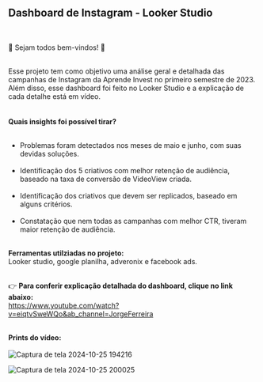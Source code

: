## Dashboard de Instagram - Looker Studio ## 
<br/>

:high_brightness: Sejam todos bem-vindos! :high_brightness:<br/><br/>

Esse projeto tem como objetivo uma análise geral e detalhada das campanhas de Instagram da Aprende Invest no primeiro semestre de 2023.
Além disso, esse dashboard foi feito no Looker Studio e a explicação de cada detalhe está em vídeo.  
<br/>
<br/>
__Quais insights foi possível tirar?__ <br/><br/>
- Problemas foram detectados nos meses de maio e junho, com suas devidas soluções. <br/><br/>
- Identificação dos 5 criativos com melhor retenção de audiência, baseado na taxa de conversão de VideoView criada.  <br/><br/>
- Identificação dos criativos que devem ser replicados, baseado em alguns critérios.  <br/><br/>
- Constatação que nem todas as campanhas com melhor CTR, tiveram maior retenção de audiência. <br/><br/>

__Ferramentas  utilziadas no projeto:__ &nbsp; <br/>
Looker studio, google planilha, adveronix e  facebook ads. <br/><br/>

:point_right: __Para conferir explicação detalhada do dashboard, clique no link abaixo:__ <br/> 
 https://www.youtube.com/watch?v=eiqtvSweWQo&ab_channel=JorgeFerreira <br/><br/>

__Prints do vídeo:__ <br/><br/> 
![Captura de tela 2024-10-25 194216](https://github.com/user-attachments/assets/db886d69-23f8-440c-8bdf-a7fbd94d64fc)

![Captura de tela 2024-10-25 200025](https://github.com/user-attachments/assets/49080c2d-39bc-4957-a676-b8a381ed8bb4)
